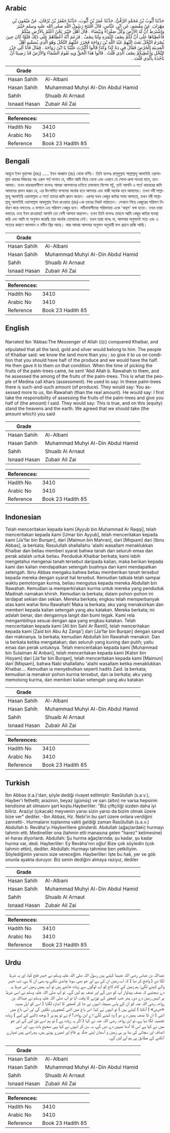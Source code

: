 ## Arabic


<div dir="rtl" lang="ar" style={{fontSize:'larger',backgroundColor:'#f8f9fa',padding:20}}>
حَدَّثَنَا أَيُّوبُ بْنُ مُحَمَّدٍ الرَّقِّيُّ، حَدَّثَنَا عُمَرُ بْنُ أَيُّوبَ، حَدَّثَنَا جَعْفَرُ بْنُ بُرْقَانَ، عَنْ مَيْمُونِ بْنِ مِهْرَانَ، عَنْ مِقْسَمٍ، عَنِ ابْنِ عَبَّاسٍ، قَالَ افْتَتَحَ رَسُولُ اللَّهِ صلى الله عليه وسلم خَيْبَرَ وَاشْتَرَطَ أَنَّ لَهُ الأَرْضَ وَكُلَّ صَفْرَاءَ وَبَيْضَاءَ ‏.‏ قَالَ أَهْلُ خَيْبَرَ نَحْنُ أَعْلَمُ بِالأَرْضِ مِنْكُمْ فَأَعْطِنَاهَا عَلَى أَنَّ لَكُمْ نِصْفَ الثَّمَرَةِ وَلَنَا نِصْفٌ ‏.‏ فَزَعَمَ أَنَّهُ أَعْطَاهُمْ عَلَى ذَلِكَ فَلَمَّا كَانَ حِينَ يُصْرَمُ النَّخْلُ بَعَثَ إِلَيْهِمْ عَبْدَ اللَّهِ بْنَ رَوَاحَةَ فَحَزَرَ عَلَيْهِمُ النَّخْلَ وَهُوَ الَّذِي يُسَمِّيهِ أَهْلُ الْمَدِينَةِ الْخَرْصَ فَقَالَ فِي ذِهْ كَذَا وَكَذَا قَالُوا أَكْثَرْتَ عَلَيْنَا يَا ابْنَ رَوَاحَةَ ‏.‏ فَقَالَ فَأَنَا أَلِي حَزْرَ النَّخْلِ وَأُعْطِيكُمْ نِصْفَ الَّذِي قُلْتُ ‏.‏ قَالُوا هَذَا الْحَقُّ وَبِهِ تَقُومُ السَّمَاءُ وَالأَرْضُ قَدْ رَضِينَا أَنْ نَأْخُذَهُ بِالَّذِي قُلْتَ ‏.‏
</div>
<div style={{backgroundColor:'#f8f9fa',padding:20, marginBottom: 10}}><table> <thead> <tr> <th>Grade</th> <th></th> </tr> </thead> <tbody> <tr><td>Hasan Sahih</td><td>Al-Albani</td></tr><tr><td>Hasan Sahih</td><td>Muhammad Muhyi Al-Din Abdul Hamid</td></tr><tr><td>Sahih</td><td>Shuaib Al Arnaut</td></tr><tr><td>Isnaad Hasan</td><td>Zubair Ali Zai</td></tr></tbody></table><table> <thead> <tr> <th>References:</th> <th></th> </tr> </thead> <tbody><tr><td>Hadith No</td><td>3410</td></tr><tr><td>Arabic No</td><td>3410</td></tr><tr><td>Reference</td><td>Book 23 Hadith 85</td></tr></tbody></table></div>

## Bengali


<div dir="ltr" lang="bn" style={{fontSize:'larger',backgroundColor:'#f8f9fa',padding:20}}>
আয়্যুব ইবন মুহাম্মদ (রহঃ) ..... ইবন আব্বাস (রাঃ) থেকে বর্ণিত। তিনি বলেনঃ রাসূলুল্লাহ সাল্লাল্লাহু আলাইহি ওয়াসাল্লাম খায়বর বিজয়ের পর এরূপ শর্ত লাগান যে, যমীন আমি নিয়ে নেবো এবং এখানে যে সোনা-রূপা পাওয়া যাবে, তাও আমার। তখন খায়বরবাসীগণ বলেনঃ আমরা আপনাদের চাইতে চাষাবাদে বিশেষ পটু, তাই আপনি এ শর্তে খায়বরের জমি আমাদের প্রদান করূন যে, এর উৎপাদিত ফসলের অর্ধেক হবে আপনার এবং বাকী অর্ধেক হবে আমাদের। তখন নবী সাল্লাল্লাহু আলাইহি ওয়াসাল্লাম এ শর্তে তাদের জমি প্রদান করেন। এরপর যখন খেজুর কাটার সময় আসতো, তখন নবী সাল্লাল্লাহু আলাইহি ওয়াসাল্লাম আবদুল্লাহ ইবন রাওয়াহা (রাঃ)-কে তাদের নিকট পাঠাতেন। সেখানে গিয়ে খেজুরের পরিমাণ নির্ধারণ করে বলতেনঃ এ বাগানে এত পরিমাণ খেজুর হবে। মদীনাবাসীদের পরিভাযায় একে 'খার্‌স' বলা হতো। তখন তারা বলতোঃ ওহে ইবন রাওয়াহা! আপনি তো বেশী আন্দায করলেন। তখন তিনি বলেনঃ তাহলে আমি খেজুর কাটার ব্যবস্থা করি এবং আমি যা অনুমান করেছি তার অর্ধেক তোমাদের দেই। তখন তারা বলেঃ না, আপনার অনুমানই সত্য এবং এ সত্যের কারণে আসমান ও যমীন স্থির আছে। আর আমরা আপনার অনুমান অনুযায়ী ফল গ্রহনে রাজি আছি।
</div>
<div style={{backgroundColor:'#f8f9fa',padding:20, marginBottom: 10}}><table> <thead> <tr> <th>Grade</th> <th></th> </tr> </thead> <tbody> <tr><td>Hasan Sahih</td><td>Al-Albani</td></tr><tr><td>Hasan Sahih</td><td>Muhammad Muhyi Al-Din Abdul Hamid</td></tr><tr><td>Sahih</td><td>Shuaib Al Arnaut</td></tr><tr><td>Isnaad Hasan</td><td>Zubair Ali Zai</td></tr></tbody></table><table> <thead> <tr> <th>References:</th> <th></th> </tr> </thead> <tbody><tr><td>Hadith No</td><td>3410</td></tr><tr><td>Arabic No</td><td>3410</td></tr><tr><td>Reference</td><td>Book 23 Hadith 85</td></tr></tbody></table></div>

## English


<div dir="ltr" lang="en" style={{fontSize:'larger',backgroundColor:'#f8f9fa',padding:20}}>
Narrated Ibn 'Abbas:The Messenger of Allah (ﷺ) conquered Khaibar, and stipulated that all the land, gold and silver would belong to him. The people of Khaibar said: we know the land more than you ; so give it to us on condition that you should have half of the produce and we would have the half. He then gave it to them on that condition. When the time of picking the fruits of the palm-trees came, he sent 'Abd Allah b. Rawahah to them, and he assessed the among of the fruits of the palm-trees. This is what the people of Medina call khars (assessment). He used to say: In these palm-trees there is such-and-such amount (of produce). They would say: You assessed more to us, Ibn Rawahah (than the real amount). He would say: I first take the responsibility of assessing the fruits of the palm-trees and give you half of (the amount) I said. They would say: This is true, and on this (equity) stand the heavens and the earth. We agreed that we should take (the amount which) you said
</div>
<div style={{backgroundColor:'#f8f9fa',padding:20, marginBottom: 10}}><table> <thead> <tr> <th>Grade</th> <th></th> </tr> </thead> <tbody> <tr><td>Hasan Sahih</td><td>Al-Albani</td></tr><tr><td>Hasan Sahih</td><td>Muhammad Muhyi Al-Din Abdul Hamid</td></tr><tr><td>Sahih</td><td>Shuaib Al Arnaut</td></tr><tr><td>Isnaad Hasan</td><td>Zubair Ali Zai</td></tr></tbody></table><table> <thead> <tr> <th>References:</th> <th></th> </tr> </thead> <tbody><tr><td>Hadith No</td><td>3410</td></tr><tr><td>Arabic No</td><td>3410</td></tr><tr><td>Reference</td><td>Book 23 Hadith 85</td></tr></tbody></table></div>

## Indonesian


<div dir="ltr" lang="id" style={{fontSize:'larger',backgroundColor:'#f8f9fa',padding:20}}>
Telah menceritakan kepada kami [Ayyub bin Muhammad Ar Raqqi], telah menceritakan kepada kami [Umar bin Ayyub], telah menceritakan kepada kami [Ja'far bin Burqan], dari [Maimun bin Mahran], dari [Miqsam] dari [Ibnu Abbas], ia berkata; Rasulullah shallallahu 'alaihi wasallam menaklukkan Khaibar dan beliau memberi syarat bahwa tanah dan seluruh emas dan perak adalah untuk beliau. Penduduk Khaibar berkata; kami lebih mengetahui mengenai tanah tersebut daripada kalian, maka berikan kepada kami dan kalian mendapatkan setengah buahnya dan kami mendapatkan setengah. Ibnu Abbas mengaku bahwa beliau memberikan tanah tersebut kepada mereka dengan syarat hal tersebut. Kemudian tatkala telah sampai waktu pemotongan kurma, beliau mengutus kepada mereka Abdullah bin Rawahah. Kemudian ia memperkirakan kurma untuk mereka yang penduduk Madinah namakan khirsh. Kemudian ia berkata; dalam pohon-pohon ini terdapat sekian dan sekian. Mereka berkata; engkau telah memperbanyak atas kami wahai Ibnu Rawahah! Maka ia berkata; aku yang menaksirkan dan memberi kepada kalian setengah yang aku katakan. Mereka berkata; ini adalah benar, dan dengannya langit dan bumi tegak. Kami rela mengambilnya sesuai dengan apa yang engkau katakan. Telah menceritakan kepada kami [Ali bin Sahl Ar Ramli], telah menceritakan kepada kami [Zaid bin Abu Az Zarqa'] dari [Ja'far bin Burqan] dengan sanad dan maknanya. Ia berkata; kemudian Abdullah bin Rawahah menaksir. Dan ia berkata ketika mengatakan; dan seluruh yang kuning dan putih; yaitu emas dan perak untuknya. Telah menceritakan kepada kami [Muhammad bin Sulaiman Al Anbari], telah menceritakan kepada kami [Katsir bin Hisyam] dari [Ja'far bin Burqan], telah menceritakan kepada kami [Maimun] dari [Miqsam], bahwa Nabi shallallahu 'alaihi wasallam ketika menaklukkan Khaibar…. Kemudian ia menyebutkan seperti hadits Zaid. Ia berkata; kemudian ia menaksir pohon kurma tersebut, dan ia berkata; aku yang memotong kurma, dan memberi kalian setengah yang aku katakan
</div>
<div style={{backgroundColor:'#f8f9fa',padding:20, marginBottom: 10}}><table> <thead> <tr> <th>Grade</th> <th></th> </tr> </thead> <tbody> <tr><td>Hasan Sahih</td><td>Al-Albani</td></tr><tr><td>Hasan Sahih</td><td>Muhammad Muhyi Al-Din Abdul Hamid</td></tr><tr><td>Sahih</td><td>Shuaib Al Arnaut</td></tr><tr><td>Isnaad Hasan</td><td>Zubair Ali Zai</td></tr></tbody></table><table> <thead> <tr> <th>References:</th> <th></th> </tr> </thead> <tbody><tr><td>Hadith No</td><td>3410</td></tr><tr><td>Arabic No</td><td>3410</td></tr><tr><td>Reference</td><td>Book 23 Hadith 85</td></tr></tbody></table></div>

## Turkish


<div dir="ltr" lang="tr" style={{fontSize:'larger',backgroundColor:'#f8f9fa',padding:20}}>
İbn Abbas (r.a.)'dan, şöyle dediği rivayet edilmiştir: Rasûlullah (s.a.v.), Hayber'i fethetti; arazinin, beyaz (gümüş) ve sarı (altın) ne varsa hepsinin kendisine ait olmasını şart koştu.Hayberliler: "Biz çiftçiliği sizden daha iyi biliriz. Araziyi (çıkacak) meyvenin yarısı sizin yarısı da bizim olmak üzere bize ver" dediler. -İbn Abbas, Hz. Nebi'in bu şart üzere onlara verdiğini zannetti-. Hurmaların toplanma vakti geldiği zaman Rasûlullah (s.a.v.) Abdullah b. Revâha'yı Hayberlilere gönderdi. Abdullah (ağaçlardaki) hurmayı tahmin etti. Medineliler ona (tahmin etti manasına gelen "harez" kelimesine) el-haras diyorlardı. Abdullah: Şu hurma ağaçlarında; şu kadar, şu kadar hurma var, dedi. Hayberliler: Ey Revâha'nın oğlu! Bize çok söyledin (çok tahmin ettin), dediler. Abdullah: Hurmayı tahmine ben yetkiliyim. Söylediğimin yarısını size vereceğim. Hayberliler: İşte bu hak, yer ve gök onunla ayakta duruyor. Biz senin dediğini almaya razıyız, dediler
</div>
<div style={{backgroundColor:'#f8f9fa',padding:20, marginBottom: 10}}><table> <thead> <tr> <th>Grade</th> <th></th> </tr> </thead> <tbody> <tr><td>Hasan Sahih</td><td>Al-Albani</td></tr><tr><td>Hasan Sahih</td><td>Muhammad Muhyi Al-Din Abdul Hamid</td></tr><tr><td>Sahih</td><td>Shuaib Al Arnaut</td></tr><tr><td>Isnaad Hasan</td><td>Zubair Ali Zai</td></tr></tbody></table><table> <thead> <tr> <th>References:</th> <th></th> </tr> </thead> <tbody><tr><td>Hadith No</td><td>3410</td></tr><tr><td>Arabic No</td><td>3410</td></tr><tr><td>Reference</td><td>Book 23 Hadith 85</td></tr></tbody></table></div>

## Urdu


<div dir="rtl" lang="ur" style={{fontSize:'larger',backgroundColor:'#f8f9fa',padding:20}}>
عبداللہ بن عباس رضی اللہ عنہما کہتے ہیں رسول اللہ صلی اللہ علیہ وسلم نے خیبر فتح کیا، اور یہ شرط لگا دی ( واضح کر دیا ) کہ اب زمین ان کی ہے اور جو بھی سونا چاندی نکلے وہ بھی ان کا ہے، تب خیبر والے کہنے لگے: ہم زمین کے کام کاج کو آپ لوگوں سے زیادہ جانتے ہیں تو آپ ہمیں زمین اس شرط پہ دے دیجئیے کہ نصف پیداوار آپ کو دیں گے اور نصف ہم لیں گے۔ تو آپ صلی اللہ علیہ وسلم نے اسی شرط پر انہیں زمین دے دی، پھر جب کھجور کے توڑنے کا وقت آیا تو آپ صلی اللہ علیہ وسلم نے عبداللہ بن رواحہ رضی اللہ عنہ کو ان کے پاس بھیجا، انہوں نے جا کر کھجور کا اندازہ لگایا ( اسی کو اہل مدینہ «خرص» ( آنکنا ) کہتے ہیں ) تو انہوں نے کہا: اس باغ میں اتنی کھجوریں نکلیں گی اور اس باغ میں اتنی ( ان کا نصف ہمیں دے دو ) وہ کہنے لگے: اے ابن رواحہ! تم نے تو ہم پر ( بوجھ ڈالنے کے لیے ) زیادہ تخمینہ لگا دیا ہے، تو ابن رواحہ رضی اللہ عنہ نے کہا ( اگر یہ زیادہ ہے ) تو ہم اسے توڑ لیں گے اور جو میں نے کہا ہے اس کا آدھا تمہیں دے دیں گے، یہ سن کر انہوں نے کہا یہی صحیح بات ہے، اور اسی انصاف اور سچائی کی بنا پر ہی زمین و آسمان اپنی جگہ پر قائم اور ٹھہرے ہوئے ہیں، ہم راضی ہیں تمہارے آنکنے کے مطابق ہی ہم لے لیں گے۔
</div>
<div style={{backgroundColor:'#f8f9fa',padding:20, marginBottom: 10}}><table> <thead> <tr> <th>Grade</th> <th></th> </tr> </thead> <tbody> <tr><td>Hasan Sahih</td><td>Al-Albani</td></tr><tr><td>Hasan Sahih</td><td>Muhammad Muhyi Al-Din Abdul Hamid</td></tr><tr><td>Sahih</td><td>Shuaib Al Arnaut</td></tr><tr><td>Isnaad Hasan</td><td>Zubair Ali Zai</td></tr></tbody></table><table> <thead> <tr> <th>References:</th> <th></th> </tr> </thead> <tbody><tr><td>Hadith No</td><td>3410</td></tr><tr><td>Arabic No</td><td>3410</td></tr><tr><td>Reference</td><td>Book 23 Hadith 85</td></tr></tbody></table></div>